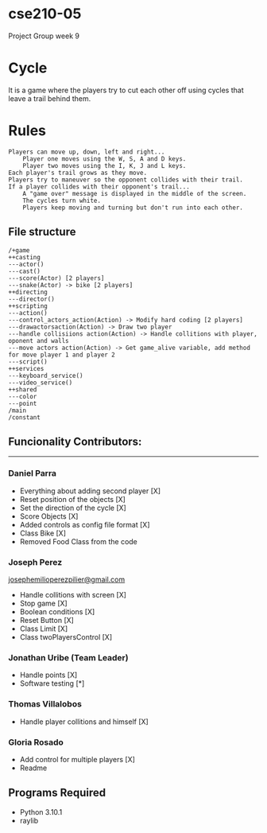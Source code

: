 # cse210-05
Project Group week 9

# Cycle 
It is a game where the players try to cut each other off using cycles that leave a trail behind them. 

# Rules
    Players can move up, down, left and right...
        Player one moves using the W, S, A and D keys.
        Player two moves using the I, K, J and L keys.
    Each player's trail grows as they move.
    Players try to maneuver so the opponent collides with their trail.
    If a player collides with their opponent's trail...
        A "game over" message is displayed in the middle of the screen.
        The cycles turn white.
        Players keep moving and turning but don't run into each other.

## File structure
```
/+game
++casting
---actor()
---cast()
---score(Actor) [2 players]
---snake(Actor) -> bike [2 players]
++directing
---director()
++scripting
---action()
---control_actors_action(Action) -> Modify hard coding [2 players]
---drawactorsaction(Action) -> Draw two player
---handle collisiions action(Action) -> Handle collitions with player, oponent and walls
---move actors action(Action) -> Get game_alive variable, add method for move player 1 and player 2
---script()
++services
---keyboard_service()
---video_service()
++shared
---color
---point
/main
/constant
```

## Funcionality Contributors:
---

### Daniel Parra
- Everything about adding second player [X]
- Reset position of the objects [X]
- Set the direction of the cycle [X]
- Score Objects [X]
- Added controls as config file format [X]
- Class Bike [X]
- Removed Food Class from the code
### Joseph Perez 
josephemilioperezpilier@gmail.com
- Handle collitions with screen [X]
- Stop game [X]
- Boolean conditions [X]
- Reset Button [X]
- Class Limit [X]
- Class twoPlayersControl [X]

### Jonathan Uribe (Team Leader)
- Handle points [X]
- Software testing [*]

### Thomas Villalobos
- Handle player collitions and himself [X]

### Gloria Rosado
- Add control for multiple players [X]
- Readme

## Programs Required
* Python 3.10.1
* raylib
